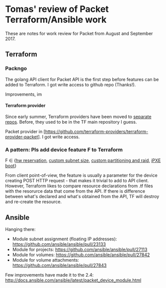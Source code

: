 
# Tomas' review of Packet Terraform/Ansible work

These are notes for work review for Packet from August and September 2017.

## Terraform

### Packngo

The golang API client for Packet API is the first step before features can be added to Terraform. I got write access to github repo (Thanks!).

Improvements, im

#### Terraform provider

Since early summer, Terraform providers have been moved to [separate repos](https://github.com/terraform-providers). Before, they used to be in the TF main repository I guess.

Packet provider in [https://github.com/terraform-providers/terraform-provider-packet]. I got write access.




### A pattern: Pls add device feature F to Terraform

F ∈ {[hw reservation](https://help.packet.net/technical/deployment-options/reserved-hardware), [custom subnet size](https://help.packet.net/technical/networking/custom-subnet-size), [custom partitioning and raid](https://help.packet.net/technical/storage/custom-partitioning-raid), [iPXE boot](https://help.packet.net/technical/infrastructure/custom-ipxe)}

From client point-of-view, the feature is usually a parameter for the device creating POST HTTP request - that makes it trivial to add to API client. However, Terraform likes to compare resource declarations from .tf files with the resorurce data that come from the API. If there is difference between what's declared and what's obtained from the API, TF will destroy and re-create the resource.


## Ansible

Hanging there:

- Module subnet assignment (floating IP addresses): https://github.com/ansible/ansible/pull/23133
- Module for projects: https://github.com/ansible/ansible/pull/27113
- Module for volumes: https://github.com/ansible/ansible/pull/27842
- Module for volume attachments: https://github.com/ansible/ansible/pull/27843

Few improvements have made it to the 2.4: http://docs.ansible.com/ansible/latest/packet_device_module.html


